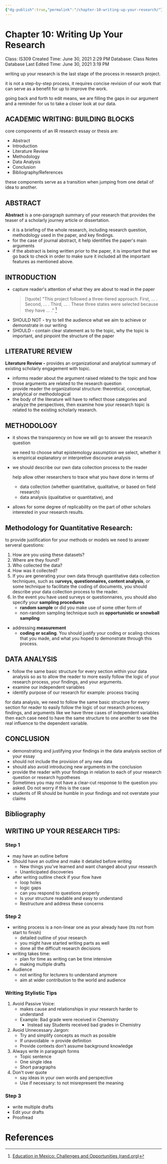 ```yaml
---
{"dg-publish":true,"permalink":"/chapter-10-writing-up-your-research/"}
---
```


# Chapter 10: Writing Up Your Research

Class: IS309
Created Time: June 30, 2021 2:29 PM
Database: Class Notes Database
Last Edited Time: June 30, 2021 3:19 PM

writing up your research is the last stage of the process in research project.

it is not a step-by-step process, it requires concise revision of our work that can serve as a benefit for up to improve the work.

going back and forth to edit means, we are filling the gaps in our argument and a reminder for us to take a closer look at our data.

## ACADEMIC WRITING: BUILDING BLOCKS

core components of an IR research essay or thesis are:

- Abstract
- Introduction
- Literature Review
- Methodology
- Data Analysis
- Conclusion
- Bibliography/References

these components serve as a transition when jumping from one detail of idea to another.

## ABSTRACT

**Abstract** is a one-paragraph summary of your research that provides the teaser of a scholarly journey article or dissertation.

- it is a briefing of the whole research, including research question, methodology used in the paper, and key findings.
- for the case of journal abstract, it help identifies the paper's main arguments
- if the abstract is being written prior to the paper, it is important that we go back to check in order to make sure it included all the important features as mentioned above.

## INTRODUCTION

- capture reader's attention of what they are about to read in the paper
	>[!quote]
	>"This project followed a three-tiered approach. First, ... . Second, ... . Third, ... . These three states were selected because they have ... ." [^1]
- SHOULD NOT - try to tell the audience what we aim to achieve or demonstrate in our writing
- SHOULD - contain clear statement as to the topic, why the topic is important, and pinpoint the structure of the paper

## LITERATURE REVIEW

**Literature Review -** provides an organizational and analytical summary of existing scholarly engagement with topic.

- informs reader about the argument raised related to the topic and how those arguments are related to the research question
- provide reader the organizational structure: theoretical, conceptual, analytical or methodological
- the body of the literature will have to reflect those categories and analyze the perspectives, then examine how your research topic is related to the existing scholarly research.

## METHODOLOGY

- it shows the transparency on how we will go to answer the research question
    
    we need to choose what epistemology assumption we select, whether it is empirical explanatory or interpretive discourse analysis
    
- we should describe our own data collection process to the reader
    
    help allow other researchers to trace what you have done in terms of
    
    - data collection (whether quantitative, qualitative, or based on field research)
    - data analysis (qualitative or quantitative), and
- allows for some degree of replicability on the part of other scholars interested in your research results.

## **Methodology for Quantitative Research:**

to provide justification for your methods or models we need to answer serveral questions:

1. How are you using these datasets?
2. Where are they found?
3. Who collected the data?
4. How was it collected?
5. If you are generating your own data through quantitative data collection techniques, such as s**urveys, questionnaires, content analysis**, or some technique to facilitate the coding of documents, you should describe your data collection process to the reader.
6. In the event you have used surveys or questionnaires, you should also specify your **sampling procedures**
    - **random sample** or did you make use of some other form of
    - non-random sampling technique such as **opportunistic or snowball sampling**
- addressing **measurement**
    - **coding or scaling**. You should justify your coding or scaling choices that you made, and what you hoped to demonstrate through this process.

## **DATA ANALYSIS**

- follow the same basic structure for every section within your data analysis so as to allow the reader to more easily follow the logic of your research process, your findings, and your arguments.
- examine our independent variables
- identify purpose of our research for example: process tracing

for data analysis, we need to follow the same basic structure for every section for reader to easily follow the logic of our research process, findings, and arguments like we have three cases of independent variables then each case need to have the same structure to one another to see the real influence to the dependent variable.

## **CONCLUSION**

- demonstrating and justifying your findings in the data analysis section of your essay
- should not include the provision of any new data
- should also avoid introducing new arguments in the conclusion
- provide the reader with your findings in relation to each of your research question or research hypotheses
- Sometimes you may not have a clear-cut response to the question you asked. Do not worry if this is the case
- students of IR should be humble in your findings and not overstate your claims

## **Bibliography**

## WRITING UP YOUR RESEARCH TIPS:

### Step 1

- may have an outline before
- Should have an outline and make it detailed before writing
    - New things you've learned and want changed about your research
    - Unanticipated discoveries
- after writing outline check if your flow have
    - loop holes
    - logic gaps
    - can you respond to questions properly
    - Is your structure readable and easy to understand
    - Restructure and address these concerns

### Step 2

- writing process is a non-linear one as your already have (its not from start to finish)
    - detailed outline of your research
    - you might have started writing parts as well
    - done all the difficult research decisions
- writing takes time:
    - plan for time as writing can be time intensive
    - making multiple drafts
- Audience
    - not writing for lecturers to understand anymore
    - aim at wider contribution to the world and audience

### Writing Stylistic Tips

1. Avoid Passive Voice: 
    - makes cause and relationships in your research harder to understand
    - Example: Bad grade were received in Chemistry
        - Instead say Students received bad grades in Chemistry
2. Avoid Unnecessary Jargon: 
    - Try and simplify concepts as much as possible
    - If unavoidable → provide definition
    - Provide contexts don't assume background knowledge
3. Always write in paragraph forms
    - Topic sentence
    - One single idea
    - Short paragraphs
4. Don't over quote
    - say ideas in your own words and perspective
    - Use if necessary: to not misrepresent the meaning

### Step 3

- write multiple drafts
- Edit your drafts
- Proofread

# References

[^1]: [Education in Mexico: Challenges and Opportunities (rand.org)](https://www.rand.org/content/dam/rand/pubs/documented_briefings/2005/RAND_DB480.sum.pdf)
